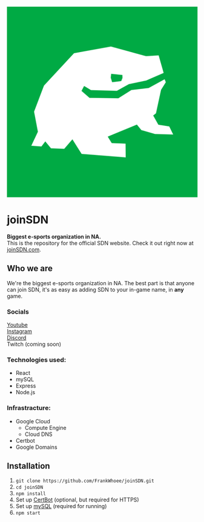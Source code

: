 ![](https://raw.githubusercontent.com/FrankWhoee/joinSDN/master/public/images/logo-green-bg.svg)
# joinSDN
**Biggest e-sports organization in NA.**<br>
This is the repository for the official SDN website. Check it out right now at [joinSDN.com](https://joinSDN.com).

## Who we are
We're the biggest e-sports organization in NA. The best part is that anyone can join SDN, it's as easy as adding SDN to your in-game name, in **any** game.

### Socials
[Youtube](https://www.youtube.com/channel/UCEBdxCHTSBNP3wSsXxOXnEw)<br>
[Instagram](https://www.instagram.com/joinsdn/?hl=en)<br>
[Discord](https://discord.gg/hHX5a8Tap2)<br>
Twitch (coming soon)

### Technologies used:
- React
- mySQL
- Express
- Node.js

### Infrastracture:
- Google Cloud
  - Compute Engine
  - Cloud DNS
- Certbot
- Google Domains

## Installation
1. `git clone https://github.com/FrankWhoee/joinSDN.git`
2. `cd joinSDN`
3. `npm install`
4. Set up [CertBot](https://certbot.eff.org/) (optional, but required for HTTPS)
5. Set up [mySQL](https://dev.mysql.com/doc/mysql-installation-excerpt/5.7/en/) (required for running)
6. `npm start`
